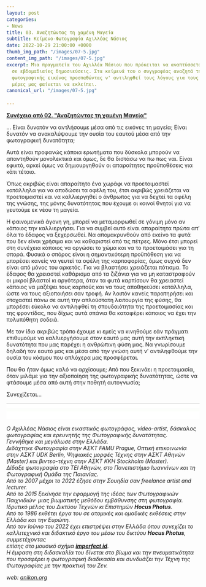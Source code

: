 ```yaml
---
layout: post
categories:
- News
title: 03. Αναζητώντας τη χαμένη Μαγεία
subtitle: Κείμενο-Φωτογραφία Αχιλλέας Νάσιος
date: 2022-10-29 21:00:00 +0000
thumb_img_path: "/images/07-5.jpg"
content_img_path: "/images/07-5.jpg"
excerpt: Μια πραγματεία του Αχιλλέα Νάσιου που πρόκειται να αναπτύσσεται σταδιακά
  σε εβδομαδιαίες δημοσιεύσεις. Στα κείμενά του ο συγγραφέας αναζητά την μαγεία της
  φωτογραφικής εικόνας προσπαθώντας ν' αντιληφθεί τους λόγους για τους οποίους στις
  μέρες μας φαίνεται να εκλείπει.
canonical_url: "/images/07-5.jpg"

---
```

<a href="https://hocusphotus.com/posts/02" target="blank">**Συνέχεια από 02. "Αναζητώντας τη χαμένη Μαγεία"**</a>

... Είναι δυνατόν να αντλήσουμε μέσα από τις εικόνες τη μαγεία; Είναι δυνατόν να ανακαλύψουμε την ουσία του εαυτού μέσα από την φωτογραφική δυνατότητα;

Αυτά είναι προφανώς κάποια ερωτήματα που δύσκολα μπορούν να απαντηθούν μονολεκτικά και όμως, δε θα διστάσω να πω πως ναι. Είναι εφικτό, αρκεί όμως να δημιουργηθούν οι απαραίτητες προϋποθέσεις για κάτι τέτοιο.

Όπως ακριβώς είναι απαραίτητο ένα χωράφι να προετοιμαστεί κατάλληλα για να αποδώσει τα οφέλη του, έτσι ακριβώς χρειάζεται να προετοιμαστεί και να καλλιεργηθεί ο άνθρωπος για να δεχτεί τα οφέλη της γνώσης, της μόνης δυνατότητας που έχουμε οι κοινοί θνητοί για να γευτούμε εκ νέου τη μαγεία.

Η φαινομενικά άγονη γη, μπορεί να μεταμορφωθεί σε γόνιμη μόνο αν κάποιος την καλλιεργήσει. Για να συμβεί αυτό είναι απαραίτητα πρώτα απ’ όλα το έδαφος να ξεχερσωθεί. Να απομακρυνθούν από εκείνο τα φυτά που δεν είναι χρήσιμα και να καθαριστεί από τις πέτρες. Μόνο έτσι μπορεί στη συνέχεια κάποιος να οργώσει το χώμα και να το προετοιμάσει για τη σπορά. Φυσικά ο σπόρος είναι η σημαντικότερη προϋπόθεση για να μπορέσει κανείς να γευτεί τα οφέλη της καρποφορίας, όμως συχνά δεν είναι από μόνος του αρκετός. Για να βλαστήσει χρειάζεται πότισμα. Το έδαφος θα χρειαστεί καθάρισμα από τα ζιζάνια για να μη καταστραφούν οι μικροί βλαστοί κι αργότερα, όταν τα φυτά καρπίσουν θα χρειαστεί κάποιος να μαζέψει τους καρπούς και να τους αποθηκεύσει κατάλληλα, ώστε να τους αξιοποιήσει σαν τροφή. Αν λοιπόν κανείς παρατηρήσει και στοχαστεί πάνω σε αυτή την απλούστατη λειτουργία της φύσης, θα μπορέσει εύκολα να αντιληφθεί τη σπουδαιότητα της προετοιμασίας και της φροντίδας, που δίχως αυτά σπάνια θα καταφέρει κάποιος να έχει την πολυπόθητη σοδειά.

Με τον ίδιο ακριβώς τρόπο έχουμε κι εμείς να κινηθούμε εάν πράγματι επιθυμούμε να καλλιεργήσουμε στον εαυτό μας αυτή την εκπληκτική δυνατότητα που μας παρέχει η ανθρώπινη φύση μας. Να γνωρίσουμε δηλαδή τον εαυτό μας και μέσα από την γνώση αυτή ν’ αντιληφθούμε την ουσία του κόσμου που απλόχερα μας προσφέρεται.

Που θα ήταν όμως καλό να αρχίσουμε; Από που ξεκινάει η προετοιμασία, όταν μιλάμε για την αξιοποίηση της φωτογραφικής δυνατότητας, ώστε να φτάσουμε μέσα από αυτή στην ποθητή αυτογνωσία;

Συνεχίζεται...

![](/images/bwok-2.jpg)

_Ο Αχιλλέας Νάσιος είναι εικαστικός φωτογράφος, video-artist, δάσκαλος φωτογραφίας και ερευνητής της Φωτογραφικής δυνατότητας._  
_Γεννήθηκε και μεγάλωσε στην Ελλάδα._  
_Διδάχτηκε Φωτογραφία στην ΑΣΚΤ FAMU Prague, Οπτική επικοινωνία στην ΑΣΚΤ UDK Berlin, Ψηφιακές μορφές Τέχνης στην ΑΣΚΤ Αθηνών (Master) και βιντεο-τέχνη στην ΑΣΚΤ KKH Stockholm (Master)._  
_Δίδαξε φωτογραφία στο ΤΕΙ Αθηνών, στο Πανεπιστήμιο Ιωαννίνων και τη Φωτογραφική Ομάδα της Παιανίας._  
_Από το 2007 μέχρι το 2022 έζησε στην Σουηδία σαν freelance artist and lecturer._  
_Από το 2015 ξεκίνησε την εφαρμογή της ιδέας των Φωτογραφικών Παιχνιδιών· μιας βιωματικής μεθόδου εμβάθυνσης στη φωτογραφία. Ιδρυτικό μέλος του Δικτύου Τεχνών κι Επιστημών **Hocus Photus**._  
_Από το 1986 εκθέτει έργα του σε ατομικές και ομαδικές εκθέσεις στην Ελλάδα και την Ευρώπη._  
_Από τον Ιούνιο του 2022 έχει επιστρέψει στην Ελλάδα όπου συνεχίζει το καλλιτεχνικό και διδακτικό έργο του μέσω του δικτύου **Hocus Photus**, συμμετέχοντας_  
_επίσης στο μουσικό σχήμα_ <a href="https://imperfectid.com/" target="blank">**_imperfect id_**</a>_._  
_Η έμφαση στη διδασκαλία του δίνεται στο βίωμα και την πνευματικότητα που προσφέρει η φωτογραφική διαδικασία και συνδυάζει την Τέχνη της Φωτογραφίας με την πρακτική του Ζεν._

_web:_ [_anikon.org_](http://anikon.org/)
